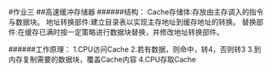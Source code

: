 #作业三
##高速缓冲存储器
######结构：
Cache存储体:存放由主存调入的指令与数据块。
地址转换部件:建立目录表以实现主存地址到缓存地址的转换。
替换部件:在缓存已满时按一定策略进行数据块替换，并修改地址转换部件。

######工作原理：
1.CPU访问Cache
2.若有数据，则命中，转4，否则转3
3.到内存复制需要的数据块，覆盖Cache内容
4.CPU存取Cache

